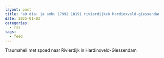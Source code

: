 ```yaml
---
layout: post
title: "a0 dia: ja ambu 17992 18191 rivierdijkeb hardinxveld-giessendam hardgd bon 1336 1"
date: 2025-01-03
categories: 
  - rss
tags: 
  - feed
---
```


Traumaheli met spoed naar Rivierdijk in Hardinxveld-Giessendam
